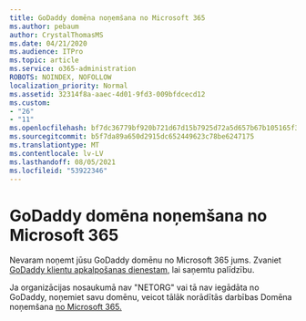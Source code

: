 ```yaml
---
title: GoDaddy domēna noņemšana no Microsoft 365
ms.author: pebaum
author: CrystalThomasMS
ms.date: 04/21/2020
ms.audience: ITPro
ms.topic: article
ms.service: o365-administration
ROBOTS: NOINDEX, NOFOLLOW
localization_priority: Normal
ms.assetid: 32314f8a-aaec-4d01-9fd3-009bfdcecd12
ms.custom:
- "26"
- "11"
ms.openlocfilehash: bf7dc36779bf920b721d67d15b7925d72a5d657b67b105165f37f170023ad764
ms.sourcegitcommit: b5f7da89a650d2915dc652449623c78be6247175
ms.translationtype: MT
ms.contentlocale: lv-LV
ms.lasthandoff: 08/05/2021
ms.locfileid: "53922346"
---
```

# <a name="remove-your-godaddy-domain-from-microsoft-365"></a>GoDaddy domēna noņemšana no Microsoft 365

Nevaram noņemt jūsu GoDaddy domēnu no Microsoft 365 jums. Zvaniet [GoDaddy klientu apkalpošanas dienestam,](https://aka.ms/contact-godaddy) lai saņemtu palīdzību.
  
Ja organizācijas nosaukumā nav "NETORG" vai tā nav iegādāta no GoDaddy, noņemiet savu domēnu, veicot tālāk norādītās darbības Domēna noņemšana [no Microsoft 365.](https://docs.microsoft.com/microsoft-365/admin/get-help-with-domains/remove-a-domain)
  
